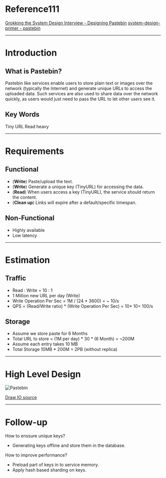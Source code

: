 # Reference111
[Grokking the System Design Interview - Designing Pastebin](https://www.educative.io/courses/grokking-the-system-design-interview/3jyvQ3pg6KO)
[system-design-primer - pastebin](https://github.com/donnemartin/system-design-primer/tree/master/solutions/system_design/pastebin)

---

# Introduction
## What is Pastebin?
Pastebin like services enable users to store plain text or images over the network (typically the Internet) and generate unique URLs to access the uploaded data.
Such services are also used to share data over the network quickly, as users would just need to pass the URL to let other users see it.

## Key Words
Tiny URL
Read heavy

---

# Requirements
## **Functional**
* (**Write**) Paste/upload the text.
* (**Write**) Generate a unique key (TinyURL) for accessing the data.
* (**Read**) When users access a key (TinyURL), the service should return the content.
* (**Clean up**) Links will expire after a default/specific timespan.

## **Non-Functional**
* Highly available
* Low latency

---

# Estimation
## **Traffic**
* Read : Write = 10 : 1
* 1 Million new URL per day (Write)
* Write Operation Per Sec = 1M / (24 * 3600) = ~ 10/s
* QPS = (Read/Write ratio) * (Write Operation Per Sec) = 10* 10= 100/s

## **Storage**
* Assume we store paste for 6 Months
* Total URL to store = (1M per day) * 30 * (6 Month) = ~200M
* Assume each entry takes 10 MB
* Total Storage 10MB * 200M = 2PB (without replica)

---

# High Level Design
![Pastebin](https://img-blog.csdnimg.cn/ecf8128ab3e04baa9f5e7364cc33bb36.png?x-oss-process=image/watermark,type_ZHJvaWRzYW5zZmFsbGJhY2s,shadow_50,text_Q1NETiBAWXVueGlhbmdfSGU=,size_20,color_FFFFFF,t_70,g_se,x_16)

[Draw IO source](https://app.diagrams.net/#G1QDCn_a2GQOuDEpGrKCEZ_Sy_0jvfmo5Q)

---

# Follow-up
How to enssure unique keys?
* Generating keys offline and store them in the database.

How to improve performance?
* Preload part of keys in to service memory.
* Apply hash based sharding on keys.
<!--stackedit_data:
eyJoaXN0b3J5IjpbLTExOTQyOTA4MDJdfQ==
-->